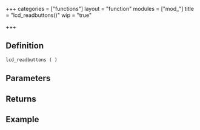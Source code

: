 +++
categories = ["functions"]
layout = "function"
modules = ["mod_"]
title = "lcd_readbuttons()"
wip = "true"

+++

## Definition

    lcd_readbuttons ( )

## Parameters

## Returns

## Example

```
```
